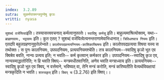 ```yaml
---
index:  3.2.89
sutra:  सुकर्मपापमन्त्रपुण्येषु कृञः
vritti:  nyasa
---
```


`सुशब्दं वर्जयित्वा`इति। तस्यासत्त्ववचनात् कर्मत्वानुपपत्तेः। `स्वादिषु कर्मसु` इति। बाहुल्यमाश्रित्योक्तम्, यथा-- `ब्राह्मणग्रामः, भट्टग्रामः` इति। कुत एतत् ? सुशब्दं वर्जयित्वेत्यनन्तराणामेवाभिधानात्।
`त्रिविधश्चात्र नियमः` इति। एतदपि बहुलग्रहणानुवृत्तेर्लभ्यते। `कालोपपदप्रत्ययप्नियमः-काशिकाफ्विषयः` इति। कालोपपदप्रत्यया विषया यस्य स तथोक्तः। स पुनः कालनियमः, उपपदनियमः, प्रत्ययनियमश्चेति। तत्र कालनियमः--स्वादिषु कृञो भूत एव क्विबेव बवति, नान्यः प्रत्यय इति; न भवति-- कर्म कृतवान् कर्मकार इति। उपपदनियमः--स्वादिषु कृञ एव, नान्यस्माद्धातोरिति; न हि भवति क्विप्-- मन्त्रमधीतवानिति, अणेव भवति मन्त्राध्याय इति। प्रत्ययनियमः-- स्वादिषु कृञो भूत एव क्विप्, न वर्त्तमाने, भविष्यत् वा, तेनि मन्त्रं करोति, मन्त्रं करिष्यतीति वेत्यर्थविवक्षायां मन्त्रकृदिति न भवति। `शास्त्रकृत्` इति। `क्विप् च` (3.2.76) इति क्विप्।।

